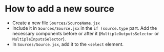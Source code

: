 # How to add a new source

* Create a new file `Sources/SourceName.jsx`
* Include it in `Sources/Source.jsx` in the `if (source.type` part. Add the necessary components before or after it (`MultipleOutputsSelector` or `MultipleInputsSelector`).
* In `Sources/Source.jsx`, add it to the `<select` element.